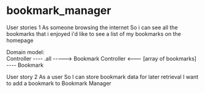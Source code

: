 #  bookmark_manager

User stories 1
As someone browsing the internet
So i can see all the bookmarks that i enjoyed
i'd like to see a list of my bookmarks on the homepage

Domain model:  
Controller ---- .all  -----> Bookmark
Controller <--- [array of bookmarks] ---- Bookmark

User story 2
As a user
So I can store bookmark data for later retrieval
I want to add a bookmark to Bookmark Manager
